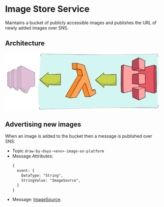 # Image Store Service

Maintains a bucket of publicly accessible images and publishes the URL of newly added images over SNS.

## Architecture

![Serverless architecture for service](docs/architecture.jpg)


## Advertising new images

When an image is added to the bucket then a message is published over SNS:
 
 * Topic `draw-by-days-<env>-image-on-platform`
 * Message Attributes:
     ```
     {
       event: {
         DataType: "String",
         StringValue: "ImageSource",
       }
     }
     ```
 * Message: [ImageSource](../messages-lib/lib/messages/imageSource.d.ts).
